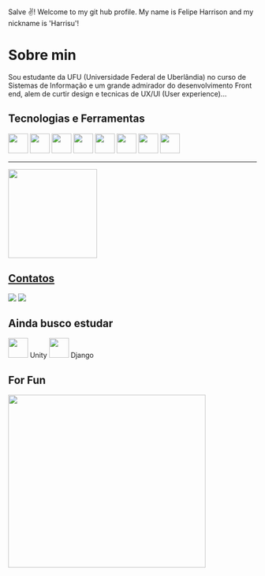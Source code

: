Salve ✌️! Welcome to my git hub profile.
My name is Felipe Harrison and my nickname is 'Harrisu'!

# Sobre min
Sou estudante da UFU (Universidade Federal de Uberlândia) no curso de Sistemas de Informação e um grande admirador do desenvolvimento Front end, alem de curtir design e tecnicas de UX/UI (User experience)...

## Tecnologias e Ferramentas
<div style="display: flex, flex: row wrap"> 
  <img src="https://cdn.jsdelivr.net/gh/devicons/devicon/icons/git/git-original.svg" width="40" height="40"/> 
  <img src="https://cdn.jsdelivr.net/gh/devicons/devicon/icons/vscode/vscode-original.svg" width="40" height="40"/>       
  <img src="https://cdn.jsdelivr.net/gh/devicons/devicon/icons/javascript/javascript-original.svg" width="40" height="40"/> 
  <img src="https://cdn.jsdelivr.net/gh/devicons/devicon/icons/html5/html5-original.svg" width="40" height="40"/> 
  <img src="https://cdn.jsdelivr.net/gh/devicons/devicon/icons/css3/css3-original.svg"  width="40" height="40"/>
  <img src="https://cdn.jsdelivr.net/gh/devicons/devicon/icons/react/react-original.svg" width="40" height="40"/>  
  <img src="https://cdn.jsdelivr.net/gh/devicons/devicon/icons/python/python-original.svg" width="40" height="40"/>
  <img src="https://cdn.jsdelivr.net/gh/devicons/devicon/icons/photoshop/photoshop-line.svg" width="40" height="40"/>  
</div> 

---

<div>
  <a href="https://github.com/Felipe-Harrison">
  <img height="180em" src="https://github-readme-stats.vercel.app/api/top-langs/?username=Felipe-Harrison&layout=compact&langs_count=6&theme=dracula&hide=Cython,PowerShell,Forth,Fortran"/>
</div>

## Contatos

<a href = "mailto:harrisufelipe@gmail.com"><img src="https://img.shields.io/badge/Gmail-D14836?style=for-the-badge&logo=gmail&logoColor=white" target="_blank"></a> <a href="https://www.linkedin.com/in/felipe-harrison/" target="_blank"><img src="https://img.shields.io/badge/-LinkedIn-%230077B5?style=for-the-badge&logo=linkedin&logoColor=white" target="_blank"></a>  

## Ainda busco estudar
<div style="display: flex, flex: row wrap"> 
  <img src="https://cdn.jsdelivr.net/gh/devicons/devicon/icons/unity/unity-original.svg" width="40" height="40"/> Unity
  <img src="https://cdn.jsdelivr.net/gh/devicons/devicon/icons/django/django-plain.svg" width="40" height="40"/> Django
</div>        
          

## For Fun

<img src="https://miro.medium.com/max/1000/1*xOJ9eMNhBrzmKEn7KrDsCg.gif" height="350" width="400" />
